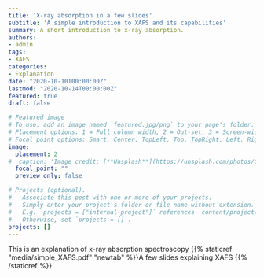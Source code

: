 ```yaml
---
title: 'X-ray absorption in a few slides'
subtitle: 'A simple introduction to XAFS and its capabilities'
summary: A short introduction to x-ray absorption.
authors:
- admin
tags:
- XAFS
categories:
- Explanation
date: "2020-10-10T00:00:00Z"
lastmod: "2020-10-14T00:00:00Z"
featured: true
draft: false

# Featured image
# To use, add an image named `featured.jpg/png` to your page's folder.
# Placement options: 1 = Full column width, 2 = Out-set, 3 = Screen-width
# Focal point options: Smart, Center, TopLeft, Top, TopRight, Left, Right, BottomLeft, Bottom, BottomRight
image:
  placement: 2
#  caption: 'Image credit: [**Unsplash**](https://unsplash.com/photos/CpkOjOcXdUY)'
  focal_point: ""
  preview_only: false

# Projects (optional).
#   Associate this post with one or more of your projects.
#   Simply enter your project's folder or file name without extension.
#   E.g. `projects = ["internal-project"]` references `content/project/deep-learning/index.md`.
#   Otherwise, set `projects = []`.
projects: []
---
```


This is an explanation of x-ray absorption spectroscopy
{{% staticref "media/simple_XAFS.pdf" "newtab" %}}A few slides explaining XAFS {{% /staticref %}}

